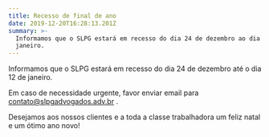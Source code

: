 ```yaml
---
title: Recesso de final de ano
date: 2019-12-20T16:28:13.201Z
summary: >-
  Informamos que o SLPG estará em recesso do dia 24 de dezembro ao dia 12 de
  janeiro.
---
```

Informamos que o SLPG estará em recesso do dia 24 de dezembro até o dia 12 de janeiro.

Em caso de necessidade urgente, favor enviar email para contato@slpgadvogados.adv.br .

Desejamos aos nossos clientes e a toda a classe trabalhadora um feliz natal e um ótimo ano novo!
